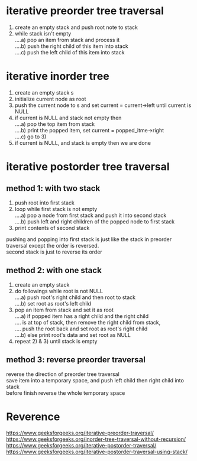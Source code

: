 # iterative preorder tree traversal

1) create an empty stack and push root note to stack
2) while stack isn't empty   
....a) pop an item from stack and process it   
....b) push the right child of this item into stack   
....c) push the left child of this item into stack

# iterative inorder tree 

1) create an empty stack s  
2) initialize current node as root  
3) push the current node to s and set current = current->left until current is NULL
4) if current is NULL and stack not empty then  
....a) pop the top item from stack  
....b) print the popped item, set current = popped_itme->right  
....c) go to 3)  
5) if current is NULL, and stack is empty then we are done  

# iterative postorder tree traversal

## method 1: with two stack

1) push root into first stack  
2) loop while first stack is not empty  
....a) pop a node from first stack and push it into second stack  
....b) push left and right children of the popped node to first stack  
3) print contents of second stack  

pushing and popping into first stack is just like the stack in preorder traversal except the order is reversed.  
second stack is just to reverse its order

## method 2: with one stack

1) create an empty stack  
2) do followings while root is not NULL  
....a) push root's right child and then root to stack  
....b) set root as root's left child  
3) pop an item from stack and set it as root  
....a) if popped item has a right child and the right child  
....   is at top of stack, then remove the right child from stack,  
....   push the root back and set root as root's right child  
....b) else print root's data and set root as NULL  
4) repeat 2) & 3) until stack is empty  

## method 3: reverse preorder traversal
reverse the direction of preorder tree traversal  
save item into a temporary space, and push left child then right child into stack  
before finish reverse the whole temporary space

# Reverence
https://www.geeksforgeeks.org/iterative-preorder-traversal/  
https://www.geeksforgeeks.org/inorder-tree-traversal-without-recursion/  
https://www.geeksforgeeks.org/iterative-postorder-traversal/  
https://www.geeksforgeeks.org/iterative-postorder-traversal-using-stack/  
